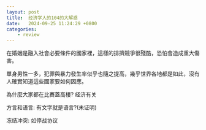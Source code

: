 ```yaml
---
layout: post
title:  经济学人的104的大解惑
date:   2024-09-25 11:24:29 +0800
categories: 
    - review 
---
```


在婚姻是融入社會必要條件的國家裡，這樣的排擠競爭很殘酷，恐怕會造成重大傷害。

單身男性一多，犯罪與暴力發生率似乎也隨之提高，幾乎世界各地都是如此，沒有人確實知道這些國家要如何因應。

為什麼大家都在比賽蓋高樓? 经济有关

方言和语言: 有文字就是语言?(未证明)

冻结冲突: 如停战协议